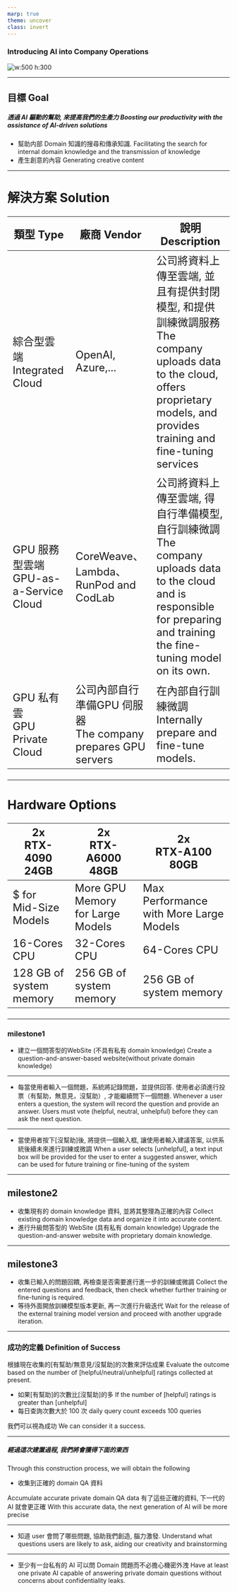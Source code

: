 ```yaml
---
marp: true
theme: uncover
class: invert
---
```

### Introducing AI into Company Operations

![w:500 h:300](ai.jpg)


---
## 目標 Goal 
##### 透過 AI 驅動的幫助, 來提高我們的生產力 Boosting our productivity with the assistance of AI-driven solutions
- 幫助内部 Domain 知識的搜尋和傳承知識.
 Facilitating the search for internal domain knowledge and the transmission of knowledge
- 產生創意的內容
Generating creative content

---
<style scoped>
table {
  font-size: 24px;
}
</style>
# 解決方案 Solution

|類型 Type |廠商 Vendor | 說明 Description
|--|--|--
|綜合型雲端<br> Integrated Cloud |OpenAI, Azure,... |公司將資料上傳至雲端, 並且有提供封閉模型, 和提供訓練微調服務 <br> The company uploads data to the cloud, offers proprietary models, and provides training and fine-tuning services
|GPU 服務型雲端<br> GPU-as-a-Service Cloud |CoreWeave、Lambda、RunPod and CodLab |公司將資料上傳至雲端, 得自行準備模型, 自行訓練微調<br>The company uploads data to the cloud and is responsible for preparing and training the fine-tuning model on its own.
|GPU 私有雲<br> GPU Private Cloud|公司內部自行準備GPU 伺服器<br>The company prepares GPU servers |在內部自行訓練微調 <br> Internally prepare and fine-tune models.


---
<style scoped>
table {
  font-size: 24px;
}
</style>
# Hardware Options

|2x<br>RTX-4090 24GB|2x<br> RTX-A6000 48GB |2x<br>RTX-A100 80GB
|--|--|--
|$ for Mid-Size Models |More GPU Memory for Large Models |Max Performance with More Large Models
|16-Cores CPU |32-Cores CPU|64-Cores CPU
|128 GB of system memory |256 GB of system memory |256 GB of system memory 

---
### milestone1
- 建立一個問答型的WebSite (不具有私有 domain knowledge)
Create a question-and-answer-based website(without private domain knowledge)

---
- 每當使用者輸入一個問題，系統將記錄問題，並提供回答. 使用者必須進行投票（有幫助，無意見，沒幫助）, 才能繼續問下一個問題.
Whenever a user enters a question, the system will record the question and provide an answer. Users must vote (helpful, neutral, unhelpful) before they can ask the next question.

---
- 當使用者按下[沒幫助]後, 將提供一個輸入框, 讓使用者輸入建議答案, 以供系統後續未來進行訓練或微調
When a user selects [unhelpful], a text input box will be provided for the user to enter a suggested answer, which can be used for future training or fine-tuning of the system

---
## milestone2
- 收集現有的 domain knowledge 資料, 並將其整理為正確的內容
Collect existing domain knowledge data and organize it into accurate content.
- 進行升級問答型的 WebSite (具有私有 domain knowledge)
Upgrade the question-and-answer website with proprietary domain knowledge.

---
## milestone3
- 收集已輸入的問題回饋, 再檢查是否需要進行進一步的訓練或微調
Collect the entered questions and feedback, then check whether further training or fine-tuning is required.
- 等待外面開放訓練模型版本更新, 再一次進行升級迭代
Wait for the release of the external training model version and proceed with another upgrade iteration.

---
### 成功的定義 Definition of Success
根據現在收集的[有幫助/無意見/沒幫助]的次數來評估成果
Evaluate the outcome based on the number of [helpful/neutral/unhelpful] ratings collected at present.
* 如果[有幫助]的次數比[沒幫助]的多
If the number of [helpful] ratings is greater than [unhelpful]
* 每日查詢次數大於 100 次
daily query count exceeds 100 queries

我們可以視為成功 We can consider it a success.

---
##### 經過這次建置過程, 我們將會獲得下面的東西
Through this construction process, we will obtain the following
- 收集到正確的 domain QA 資料

Accumulate accurate private domain QA data
有了這些正確的資料, 下一代的 AI 就會更正確
With this accurate data, the next generation of AI will be more precise

---
- 知道 user 會問了哪些問題, 協助我們創造, 腦力激發.
Understand what questions users are likely to ask, aiding our creativity and brainstorming

---
- 至少有一台私有的 AI 可以問 Domain 問題而不必擔心機密外洩
Have at least one private AI capable of answering private domain questions without concerns about confidentiality leaks.
